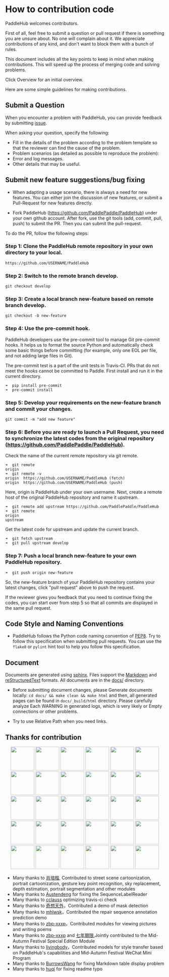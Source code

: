 # How to contribution code

PaddleHub welcomes contributors.

First of all, feel free to submit a question or pull request if there is something you are unsure about. No one will complain about it. We appreciate contributions of any kind, and don't want to block them with a bunch of rules.

This document includes all the key points to keep in mind when making contributions. This will speed up the process of merging code and solving problems.

Click Overview for an initial overview.

Here are some simple guidelines for making contributions.

## Submit a Question

When you encounter a problem with PaddleHub, you can provide feedback by submitting [issue](https://github.com/PaddlePaddle/PaddleHub/issues).

When asking your question, specify the following:

* Fill in the details of the problem according to the problem template so that the reviewer can find the cause of the problem.
* Problem scenarios (as detailed as possible to reproduce the problem):
* Error and log messages.
* Other details that may be useful.

## Submit new feature suggestions/bug fixing

* When adapting a usage scenario, there is always a need for new features. You can either join the discussion of new features, or submit a Pull-Request for new features directly.

* Fork PaddleHub (https://github.com/PaddlePaddle/PaddleHub) under your own github account. After fork, use the git tools (add, commit, pull, push) to submit the PR. Then you can submit the pull-request.

To do the PR, follow the following steps:

### Step 1: Clone the PaddleHub remote repository in your own directory to your local.

```
https://github.com/USERNAME/PaddleHub
```

### Step 2: Switch to the remote branch develop.

```
git checkout develop
```

### Step 3: Create a local branch new-feature based on remote branch develop.

```
git checkout -b new-feature
```

### Step 4: Use the pre-commit hook.

PaddleHub developers use the pre-commit tool to manage Git pre-commit hooks. It helps us to format the source Python and automatically check some basic things before committing (for example, only one EOL per file, and not adding large files in Git).

The pre-commit test is a part of the unit tests in Travis-CI. PRs that do not meet the hooks cannot be committed to Paddle. First install and run it in the current directory.

```shell
➜  pip install pre-commit
➜  pre-commit install
```

### Step 5: Develop your requirements on the new-feature branch and commit your changes.

```
git commit -m "add new feature"
```

### Step 6: Before you are ready to launch a Pull Request, you need to synchronize the latest codes from the original repository (https://github.com/PaddlePaddle/PaddleHub).

Check the name of the current remote repository via git remote.

```shell
➜  git remote
origin
➜  git remote -v
origin	https://github.com/USERNAME/PaddleHub (fetch)
origin	https://github.com/USERNAME/PaddleHub (push)
```

Here, origin is PaddleHub under your own username. Next, create a remote host of the original PaddleHub repository and name it upstream.

```shell
➜  git remote add upstream https://github.com/PaddlePaddle/PaddleHub
➜  git remote
origin
upstream
```

Get the latest code for upstream and update the current branch.

```shell
➜  git fetch upstream
➜  git pull upstream develop
```

### Step 7: Push a local branch new-feature to your own PaddleHub repository.

```
➜  git push origin new-feature
```

So, the new-feature branch of your PaddleHub repository contains your latest changes, click "pull request" above to push the request.

If the reviewer gives you feedback that you need to continue fixing the codes, you can start over from step 5 so that all commits are displayed in the same pull request.

## Code Style and Naming Conventions

* PaddleHub follows the Python code naming convention of  [PEP8](https://www.python.org/dev/peps/pep-0008/). Try to follow this specification when submitting pull requests. You can use the `flake8` or `pylint` hint tool to help you follow this specification.

## Document

Documents are generated using  [sphinx](http://sphinx-doc.org/). Files support the [Markdown](https://guides.github.com/features/mastering-markdown/) and [reStructuredText](http://www.sphinx-doc.org/en/master/usage/restructuredtext/basics.html) formats. All documents are in the [docs/](https://github.com/PaddlePaddle/PaddleHub/tree/release/v2.1/docs) directory.

* Before submitting document changes, please Generate documents locally: `cd docs/ && make clean && make html` and then, all generated pages can be found in `docs/_build/html` directory. Please carefully analyze Each WARNING in generated logs, which is very likely or Empty connections or other problems.

* Try to use Relative Path when you need links.

## Thanks for contribution

<p align="center">
    <a href="https://github.com/nepeplwu"><img src="https://avatars.githubusercontent.com/u/45024560?v=4" width=75 height=75></a>
    <a href="https://github.com/Steffy-zxf"><img src="https://avatars.githubusercontent.com/u/48793257?v=4" width=75 height=75></a>
    <a href="https://github.com/ZeyuChen"><img src="https://avatars.githubusercontent.com/u/1371212?v=4" width=75 height=75></a>
    <a href="https://github.com/ShenYuhan"><img src="https://avatars.githubusercontent.com/u/28444161?v=4" width=75 height=75></a>
    <a href="https://github.com/kinghuin"><img src="https://avatars.githubusercontent.com/u/11913168?v=4" width=75 height=75></a>
    <a href="https://github.com/haoyuying"><img src="https://avatars.githubusercontent.com/u/35907364?v=4" width=75 height=75></a>
    <a href="https://github.com/grasswolfs"><img src="https://avatars.githubusercontent.com/u/23690325?v=4" width=75 height=75></a>
    <a href="https://github.com/sjtubinlong"><img src="https://avatars.githubusercontent.com/u/2063170?v=4" width=75 height=75></a>
    <a href="https://github.com/KPatr1ck"><img src="https://avatars.githubusercontent.com/u/22954146?v=4" width=75 height=75></a>
    <a href="https://github.com/jm12138"><img src="https://avatars.githubusercontent.com/u/15712990?v=4" width=75 height=75></a>
    <a href="https://github.com/DesmonDay"><img src="https://avatars.githubusercontent.com/u/20554008?v=4" width=75 height=75></a>
    <a href="https://github.com/adaxiadaxi"><img src="https://avatars.githubusercontent.com/u/58928121?v=4" width=75 height=75></a>
    <a href="https://github.com/chunzhang-hub"><img src="https://avatars.githubusercontent.com/u/63036966?v=4" width=75 height=75></a>
    <a href="https://github.com/linshuliang"><img src="https://avatars.githubusercontent.com/u/15993091?v=4" width=75 height=75></a>
    <a href="https://github.com/eepgxxy"><img src="https://avatars.githubusercontent.com/u/15946195?v=4" width=75 height=75></a>
    <a href="https://github.com/houj04"><img src="https://avatars.githubusercontent.com/u/35131887?v=4" width=75 height=75></a>
    <a href="https://github.com/paopjian"><img src="https://avatars.githubusercontent.com/u/20377352?v=4" width=75 height=75></a>
    <a href="https://github.com/zbp-xxxp"><img src="https://avatars.githubusercontent.com/u/58476312?v=4" width=75 height=75></a>
    <a href="https://github.com/dxxxp"><img src="https://avatars.githubusercontent.com/u/15886898?v=4" width=75 height=75></a>
    <a href="https://github.com/1084667371"><img src="https://avatars.githubusercontent.com/u/50902619?v=4" width=75 height=75></a>
    <a href="https://github.com/Channingss"><img src="https://avatars.githubusercontent.com/u/12471701?v=4" width=75 height=75></a>
    <a href="https://github.com/Austendeng"><img src="https://avatars.githubusercontent.com/u/16330293?v=4" width=75 height=75></a>
    <a href="https://github.com/BurrowsWang"><img src="https://avatars.githubusercontent.com/u/478717?v=4" width=75 height=75></a>
    <a href="https://github.com/cqvu"><img src="https://avatars.githubusercontent.com/u/37096589?v=4" width=75 height=75></a>
    <a href="https://github.com/Haijunlv"><img src="https://avatars.githubusercontent.com/u/28926237?v=4" width=75 height=75></a>
    <a href="https://github.com/holyseven"><img src="https://avatars.githubusercontent.com/u/13829174?v=4" width=75 height=75></a>
    <a href="https://github.com/MRXLT"><img src="https://avatars.githubusercontent.com/u/16594411?v=4" width=75 height=75></a>
    <a href="https://github.com/cclauss"><img src="https://avatars.githubusercontent.com/u/3709715?v=4" width=75 height=75></a>
    <a href="https://github.com/hu-qi"><img src="https://avatars.githubusercontent.com/u/17986122?v=4" width=75 height=75></a>
    <a href="https://github.com/jayhenry"><img src="https://avatars.githubusercontent.com/u/4285375?v=4" width=75 height=75></a>
</p>

* Many thanks to [肖培楷](https://github.com/jm12138), Contributed to street scene cartoonization, portrait cartoonization, gesture key point recognition, sky replacement, depth estimation, portrait segmentation and other modules
* Many thanks to [Austendeng](https://github.com/Austendeng) for fixing the SequenceLabelReader
* Many thanks to [cclauss](https://github.com/cclauss) optimizing travis-ci check
* Many thanks to [奇想天外](http://www.cheerthink.com/)，Contributed a demo of mask detection
* Many thanks to [mhlwsk](https://github.com/mhlwsk)，Contributed the repair sequence annotation prediction demo
* Many thanks to [zbp-xxxp](https://github.com/zbp-xxxp)，Contributed modules for viewing pictures and writing poems
* Many thanks to [zbp-xxxp](https://github.com/zbp-xxxp) and [七年期限](https://github.com/1084667371),Jointly contributed to the Mid-Autumn Festival Special Edition Module
* Many thanks to [livingbody](https://github.com/livingbody)，Contributed models for style transfer based on PaddleHub's capabilities and Mid-Autumn Festival WeChat Mini Program
* Many thanks to [BurrowsWang](https://github.com/BurrowsWang) for fixing Markdown table display problem
* Many thanks to [huqi](https://github.com/hu-qi) for fixing readme typo
